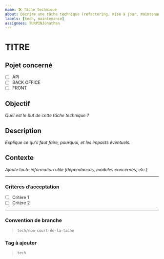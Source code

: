 ```yaml
---
name: 🛠️ Tâche technique
about: Décrire une tâche technique (refactoring, mise à jour, maintenance…)
labels: [tech, maintenance]
assignees: TURPINJonathan
---
```


# TITRE

## Pojet concerné

- [ ] API
- [ ] BACK OFFICE
- [ ] FRONT

## Objectif

_Quel est le but de cette tâche technique ?_

## Description

_Explique ce qu’il faut faire, pourquoi, et les impacts éventuels._

## Contexte

_Ajoute toute information utile (dépendances, modules concernés, etc.)_

---

### Critères d’acceptation

- [ ] Critère 1
- [ ] Critère 2

---

### Convention de branche

> `tech/nom-court-de-la-tache`

### Tag à ajouter

> `tech`